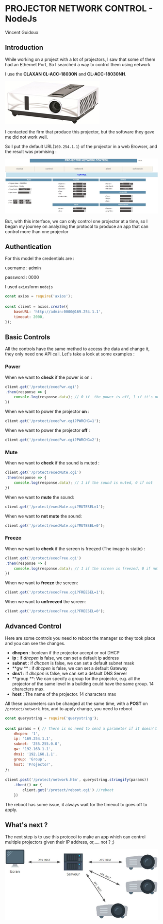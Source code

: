 # PROJECTOR NETWORK CONTROL - NodeJs

Vincent Guidoux 

## Introduction

While working on a project with a lot of projectors, I saw that some of them had an Ethernet Port, So I searched a way to control them using network

I use the **CLAXAN CL-ACC-18030N** and **CL-ACC-18030NH**.

![CL-ACC-18030NH](./pictures/claxan_cl_acc_18030NH.jpg)

I contacted the firm that produce this projector, but the software they gave me did not work well.

So I put the default URL(`169.254.1.1`) of the projector in a web Browser, and the result was promising :

![ProjectorNetworkControl](./pictures/ProjectorNetworkControl.JPG)

But, with this interface, we can only control one projector at a time, so I began my journey on analyzing the protocol to produce an app that can control more than one projector

## Authentication

For this model the credentials are :

username : admin

password : 0000

I used `axios`form `nodejs`

```javascript
const axios = require('axios');

const client = axios.create({
    baseURL: 'http://admin:0000@169.254.1.1',
    timeout: 2000,
});
```

## Basic Controls

All the controls have the same method to access the data and change it, they only need one API call. Let's take a look at some examples :

### Power

When we want to **check** if the power is on :

```javascript
client.get('/protect/execPwr.cgi')
.then(response => {
    console.log(response.data); // 0 if  the power is off, 1 if it's on
})
```

When we want to power the projector **on** :

```javascript
client.get('/protect/execPwr.cgi?PWRCHG=1');
```

When we want to power the projector **off** :

```javascript
client.get('/protect/execPwr.cgi?PWRCHG=2');
```

### Mute

When we want to **check** if the sound is muted :

```javascript
client.get('/protect/execMute.cgi')
.then(response => {
    console.log(response.data); // 1 if the sound is muted, 0 if not
})
```

When we want to **mute** the sound:

```javascript
client.get('/protect/execMute.cgi?MUTESEL=1');
```

When we want to **not mute** the sound:

```javascript
client.get('/protect/execMute.cgi?MUTESEL=0');
```

### Freeze

When we want to **check** if the screen is freezed (The image is static) :

```javascript
client.get('/protect/execFree.cgi')
.then(response => {
    console.log(response.data); // 1 if the screen is freezed, 0 if not
})
```

When we want to **freeze** the screen:

```javascript
client.get('/protect/execFree.cgi?FREESEL=1');
```

When we want to **unfreezed** the screen:

```javascript
client.get('/protect/execFree.cgi?FREESEL=0');
```

## Advanced Control

Here are some controls you need to reboot the manager so they took place and you can see the changes. 

- **dhcpen** : boolean if the projector accept or not DHCP
- **ip** : if *dhcpen* is false, we can set a default ip address
- **subnet** : if *dhcpen* is false, we can set a default subnet mask
- **gw ** : if *dhcpen* is false, we can set a default Gateway
- **dns1** : if *dhcpen* is false, we can set a default DNS Server
- **group **: We can specify a group for the projector, e.g. all the projector of the same level in a building could have the same group. 14 characters max.
- **host** : The name of the projector. 14 characters max

All these parameters can be changed at the same time, with a **POST** on `/protect/network.htm`, and to apply change, you need to reboot

```javascript
const querystring = require('querystring');

const params = { // There is no need to send a parameter if it doesn't change.
    dhcpen: '1',
    ip: '169.254.1.1',
    subnet: '255.255.0.0',
    gw: '192.168.1.1',
    dns1: '192.168.1.1',
    group: 'Group',
    host: 'Projector',
};

client.post('/protect/network.htm', querystring.stringify(params))
    .then(() => {
        client.get('/protect/reboot.cgi') //reboot
    })
```

The reboot has some issue,  it always wait for the timeout to goes off to apply.

## What's next ?

The next step is to use this protocol to make an app which can control multiple projectors given their IP address, or,.... not ? ;)

![Next](./pictures/Next.JPG)